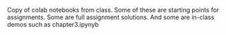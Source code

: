 Copy of colab notebooks from class. Some of these are starting points for assignments. Some are full assignment solutions. And some are in-class demos such as chapter3.ipynyb
